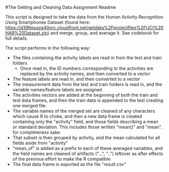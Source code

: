 #The Getting and Cleaning Data Assignment Readme

This script is designed to take the data from the Human Activity Recognition Using Smartphones Dataset (found here: https://d396qusza40orc.cloudfront.net/getdata%2Fprojectfiles%2FUCI%20HAR%20Dataset.zip) and merge, group, and average it. See codebook for full details.

The script performs in the following way:
- The files containing the activity labels are read in from the test and train folders
	- Once read in, the ID numbers corresponding to the activities are replaced by the activity names, and then converted to a vector
- The feature labels are read in, and then converted to a vector
- The measurement data from the test and train folders is read in, and the variable names/feature labels are assigned
- The activities vectors are added at the beginning of both the train and test data frames, and then the train data is appended to the test creating one merged file.
- The variable names of the merged set are cleaned of any characters which cause R to choke, and then a new data frame is created containing only the "activity" field, and those fields describing a mean or standard deviation. This includes those written "mean()" and "mean". for completeness sake.
- That subset is then grouped by activity, and the mean calculated for all fields aside from "activity"
- "mean_of" is added as a prefix to each of these averaged variables, and the field names are cleaned of artifacts ("...", "..") leftover as after effects of the previous effort to make the R compatible
- The final data frame is exported as the file "result.csv"
